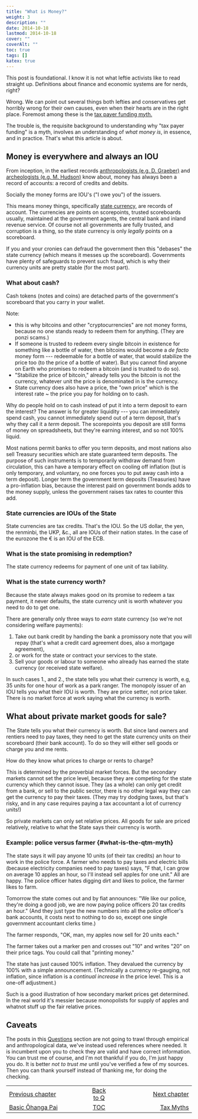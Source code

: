 ```yaml
---
title: "What is Money?"
weight: 3
description: ""
date: 2014-10-18
lastmod: 2014-10-18
cover: ""
coverAlt: ""
toc: true
tags: []
katex: true
---
```


This post is foundational. I know it is not what leftie activists like to read straight up. Definitions about finance and economic systems are for nerds, right?

Wrong. 
We can point out several things both lefties and conservatives get horribly wrong for their own causes, even when their hearts are in the right place. 
Foremost among these is the [tax payer funding myth.](../004_tax_myths)

The trouble is, the requisite background to understanding why "tax payer funding" is a myth, involves an understanding of *what money is*, in essence, and in practice. 
That's what this article is about.

## Money is everywhere and always an IOU

From inception, in the earliest records [anthropologists (e.g. D. Graeber)](https://en.wikipedia.org/wiki/Debt:_The_First_5000_Years) and [archeologists (e.g. M. Hudson)](https://www.semanticscholar.org/paper/The-Archaeology-of-Money%3A-Debt-versus-Barter-of-Hudson/c8917892e2512ded4e043c4a8717861fb9963123) know about, money has always been a record of accounts: a record of credits and debits. 

Socially the money forms are IOU's ("I owe you") of the issuers. 

This means money things, specifically [state currency,](https://www.levyinstitute.org/pubs/Wray_Understanding_Modern.pdf) are records of account. 
The currencies are points on scorepoints, trusted scoreboards usually, maintained at the government agents, the central bank and inland revenue service. 
Of course not all governments are fully trusted, and corruption is a thing, so the state currency is only *legally* points on a scoreboard. 

If you and your cronies can defraud the government then this "debases" the state currency (which means it messes up the scoreboard). 
Governments have plenty of safeguards to prevent such fraud, which is why their currency units are pretty stable (for the most part).

### What about cash? 

Cash  tokens (notes and coins) are detached parts of the government's scoreboard that you carry in your wallet. 

Note:
* this is why bitcoins and other "cryptocurrencies" are not money forms, because no one stands ready to redeem them for anything.  (They are ponzi scams.)
* If someone is trusted to redeem every single bitcoin in existence for something like a bottle of water, then bitcoins would become a *de facto* money form --- redeemable for a bottle of water, that would stabilize the price too (to the price of a bottle of water). But you cannot find anyone on Earth who promises to redeem a bitcoin (and is trusted to do so).
* "Stabilize the price of bitcoin," already tells you the bitcoin is not the currency, whatever unit the price is denominated in is the currency.
* State currency does also have a price, the "own price" which is the interest rate ~ the price you pay for holding on to cash.

Why do people hold on to cash instead of put it into a term deposit to earn the interest? 
The answer is for greater liquidity --- you can immediately spend cash, you cannot immediately spend out of a term deposit, that's why they call it a *_term_* deposit. 
The scorepoints you deposit are still forms of money on spreadsheets, but they're earning interest, and so not 100% liquid.

Most nations permit banks to offer you term deposits, and most nations also sell Treasury securities which are state guaranteed term deposits. 
The purpose of such instruments is to temporarily withdraw demand from circulation, this can have a temporary effect on cooling off inflation (but is only temporary, and voluntary, no one forces you to put away cash into a term deposit).
Longer term the government term deposits (Treasuries) have a pro-inflation bias, because the interest paid on government bonds adds to the money supply, unless the government raises tax rates to counter this add.


### State currencies are IOUs of the State

State currencies are tax credits. That's the IOU. 
So the US dollar, the yen, the renminbi, the UKP, &c., all are IOUs of their nation states. 
In the case of the eurozone the € is an IOU of the ECB.

### What is the state promising in redemption?

The state currency redeems for payment of one unit of tax liability.

### What is the state currency worth?

Because the state always makes good on its promise to redeem a tax payment, it never defaults, the state currency unit is worth whatever you need to do to get one.

There are generally only three ways to *earn* state currency (so we're not considering welfare payments):

1. Take out bank credit by handing the bank a promissory note that you will repay (that's what a credit card agreement does, also a mortgage agreement),
2. or work for the state or contract your services to the state.
3. Sell your goods or labour to someone who already has earned the state currency (or received state welfare).

In such cases 1., and 2., the state tells you what their currency is worth, e.g, 35 units for one hour of work as a park ranger.
The monopoly issuer of an IOU tells you what their IOU is worth. 
They are price setter, not price taker. 
There is no market force at work saying what the currency is worth.

## What about private market goods for sale?

The State tells you what their currency is worth. 
But since land owners and rentiers need to pay taxes, they need to get the state 
currency units on their scoreboard (their bank account). 
To do so they will either sell goods or charge you and me rents.

How do they know what prices to charge or rents to charge?

This is determined by the proverbial market forces. But the secondary markets cannot 
set the price level, because they are competing for the state currency which they 
cannot issue. They (as a whole) can only get credit from a bank, or sell to the public 
sector, there is no other legal way they can get the currency to pay their taxes. 
(They may try dodging taxes, but that's risky, and in any case requires paying a tax 
accountant a lot of currency units!)

So private markets can only set relative prices.  All goods for sale are priced 
relatively, relative to what the State says their currency is worth.

### Example: police versus farmer {#what-is-the-qtm-myth}

The state says it will pay anyone 10 units (of their tax credits) an hour to work in 
the police force. A farmer who needs to pay taxes and electric bills (because 
electricity companies need to pay taxes) says, "F that, I can grow on average 10 
apples an hour, so I'll instead sell apples for one unit." All are happy. The police 
officer hates digging dirt and likes to police, the farmer likes to farm.

Tomorrow the state comes out and by fiat announces: "We like our police, they're 
doing a good job, we are now paying police officers 20 tax credits an hour."  (And 
they just type the new numbers into all the police officer's bank accounts, it costs 
next to nothing to do so, except one single government accountant clerks time.)

The farmer responds, "OK, man, my apples now sell for 20 units each."

The farmer takes out a marker pen and crosses out "10" and writes "20" on their price 
tags. You could call that "printing money."

The state has just caused 100% inflation. 
They devalued the currency by 100% with a simple announcement. 
(Technically a currency re-gauging, not inflation, since inflation is a 
*continual increase* in the price level. This is a one-off adjustment.)

Such is a good illustration of how secondary market prices get determined. 
In the real world it's messier because monopolists for supply of apples and whatnot 
stuff up the fair relative prices.


## Caveats

The posts in this [Questions](../) section are not going to trawl through empirical and anthropological data, we've instead  used references where needed. 
It is incumbent upon you to check they are valid and have correct information. 
You can trust me of course, and I'm not thankful if you do, I'm just happy you do. 
It is better *not to trust me* until you've verified a few of my sources.
Then you can thank yourself instead of thanking me, for doing the checking.


<table style="border-collapse: collapse; border=0;">
    <colgroup>
       <col span="1" style="width: 35%;">
       <col span="1" style="width: 10%;">
       <col span="1" style="width: 35%;">
    </colgroup>
<tr style="border: 1px solid color:#0f0f0f;">
<td style="border: 1px solid color:#0f0f0f;"><a href="../001_basic_ohangapai">Previous chapter</a></td>
<td style="border: 1px solid color:#0f0f0f; text-align:center;"><a href="../">Back to Q</a></td>
<td style="border: 1px solid color:#0f0f0f; text-align:right;"><a href="../004_tax_myths">Next chapter</a></td>
</tr>
<tr style="border: 1px solid color:#0f0f0f;">
<td style="border: 1px solid color:#0f0f0f;"><a href="../001_basic_ohangapai">Basic Ōhanga Pai </a></td>
<td style="border: 1px solid color:#0f0f0f; text-align:center;"><a href="../">TOC</a></td>
<td style="border: 1px solid color:#0f0f0f; text-align:right;"><a href="../004_tax_myths">Tax Myths</a></td>
</tr>
</table>
